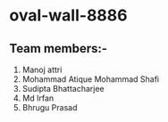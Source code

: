 # oval-wall-8886


## Team members:-
1. Manoj attri 
2. Mohammad Atique Mohammad Shafi
3. Sudipta Bhattacharjee
4. Md Irfan
5. Bhrugu Prasad

